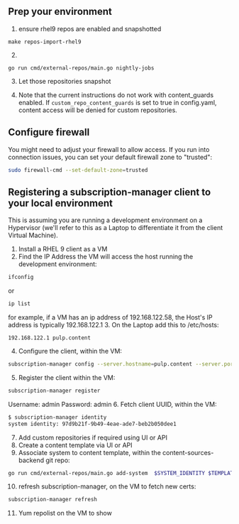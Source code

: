 ## Prep your environment
1.  ensure rhel9 repos are enabled and snapshotted
```
make repos-import-rhel9
```
2. 
```
go run cmd/external-repos/main.go nightly-jobs
```
3.  Let those repositories snapshot

4.  Note that the current instructions do not work with content_guards enabled.  If `custom_repo_content_guards` is set to true in config.yaml, content access will be denied for custom repositories.

## Configure firewall
 You might need to adjust your firewall to allow access.  If you run into connection issues, you can set your default firewall zone to "trusted":
```bash
sudo firewall-cmd --set-default-zone=trusted
```


## Registering a subscription-manager client to your local environment

This is assuming you are running a development environment on a Hypervisor (we'll refer to this as a Laptop to differentiate it from the client Virtual Machine). 

1. Install a RHEL 9 client as a VM
2. Find the IP Address the VM will access the host running the development environment:
```bash
ifconfig
```
or
```bash
ip list
```
for example, if a VM has an ip address of 192.168.122.58, the Host's IP address is typically 192.168.122.1
3.  On the Laptop add this to /etc/hosts:
```
192.168.122.1 pulp.content
```
4. Configure the client, within the VM:
```bash
subscription-manager config --server.hostname=pulp.content --server.port=8444  --server.prefix=/candlepin --server.insecure=1
```
5. Register the client within the VM:
```bash
subscription-manager register
```
Username: admin
Password: admin
6. Fetch client UUID, within the VM:
```bash
$ subscription-manager identity
system identity: 97d9b21f-9b49-4eae-ade7-beb2b050dee1
```
7. Add custom repositories if required using UI or API
8. Create a content template via UI or API
9. Associate system to content template, within the content-sources-backend git repo:
```bash
go run cmd/external-repos/main.go add-system  $SYSTEM_IDENTITY $TEMPLATE_NAME 
```
10. refresh subscription-manager, on the VM to fetch new certs:
```bash
subscription-manager refresh
```
11.  Yum repolist on the VM to show 